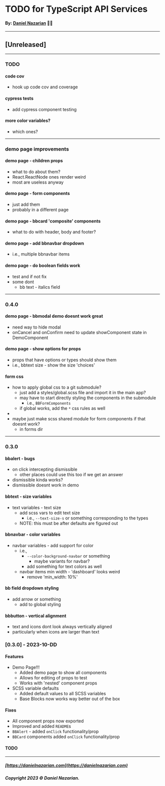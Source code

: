 # TODO for TypeScript API Services
#### By: [Daniel Nazarian](https://danielnazarian) 🐧👹

-------------------------------------------------------
## [Unreleased]
------

### TODO

#### code cov
- hook up code cov and coverage


#### cypress tests
- add cypress component testing


#### more color variables?
- which ones?


----
### demo page improvements


#### demo page - children props
- what to do about them?
- React.ReactNode ones render weird
- most are useless anyway

#### demo page - form components
- just add them
- probably in a different page


#### demo page - bbcard 'composite' components
- what to do with header, body and footer?



#### demo page - add bbnavbar dropdown
- i.e., multiple bbnavbar items


#### demo page - do boolean fields work
- test and if not fix
- some dont
  - bb text - italics field



----
### 0.4.0

#### demo page - bbmodal demo doesnt work great
- need way to hide modal
- onCancel and onConfirm need to update showComponent state in DemoComponent


#### demo page - show options for props
- props that have options or types should show them
- i.e., bbtext size - show the size 'choices'


#### form css
- how to apply global css to a git submodule?
  - just add a styles/global.scss file and import it in the main app?
  - may have to start directly styling the components in the submodule
    - i.e., `BBFormComponents`
  - if global works, add the `*` css rules as well
-
- maybe just make scss shared module for form components if that doesnt work?
  - in forms dir


----
### 0.3.0


#### bbalert - bugs
- on click intercepting dismissible
  - other places could use this too if we get an answer
- dismissible kinda works?
- dismissible doesnt work in demo


#### bbtext - size variables
- text variables - text size
  - add scss vars to edit text size
      - i.e., `--text-size-s` or something corresponding to the types
  - NOTE: this must be after defaults are figured out


#### bbnavbar - color variables
- navbar variables - add support for color
  - i.e.,
    - `--color-background-navbar` or something
      - maybe variants for navbar?
    - add something for text colors as well
  - navbar items min width - 'dashboard' looks weird
    - remove 'min_width: 10%'


#### bb field dropdown styling
- add arrow or something
    - add to global styling


#### bbbutton - vertical alignment
- text and icons dont look always vertically aligned
- particularly when icons are larger than text




### [0.3.0] - 2023-10-DD
#### Features
- Demo Page!!!
  - Added demo page to show all components
  - Allows for editing of props to test
  - Works with 'nested' component props
- SCSS variable defaults
  - Added default values to all SCSS variables
  - Base Blocks now works way better out of the box
#### Fixes
- All component props now exported
- Improved and added `README`s
- `BBAlert` - added `onClick` functionality/prop
- `BBCard` components added `onClick` functionality/prop
#### TODO

-------------------------------------------------------

##### [https://danielnazarian.com](https://danielnazarian.com)
##### Copyright 2023 © Daniel Nazarian.
